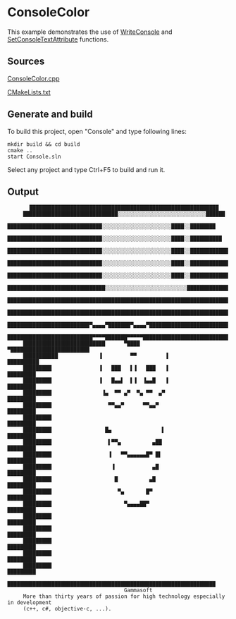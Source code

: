 # ConsoleColor

This example demonstrates the use of [WriteConsole](https://learn.microsoft.com/windows/console/writeconsole) and [SetConsoleTextAttribute](https://learn.microsoft.com/windows/console/setconsoletextattribute) functions.

## Sources

[ConsoleColor.cpp](ConsoleColor.cpp)

[CMakeLists.txt](CMakeLists.txt)

## Generate and build

To build this project, open "Console" and type following lines:

``` shell
mkdir build && cd build
cmake .. 
start Console.sln
```

Select any project and type Ctrl+F5 to build and run it.

## Output

```
       ████████████████████████████████████████████████████████████
     ██████████████████████████████░░░░░░░░░░░░░░░░░░░░░░░░░░░░██████
     ██████████████████████████████░░░░░░░░░░░░░░░░░░░░░░████░░████████
     ██████████████████████████████░░░░░░░░░░░░░░░░░░░░░░████░░██████████
     ██████████████████████████████░░░░░░░░░░░░░░░░░░░░░░████░░████████████
     ██████████████████████████████░░░░░░░░░░░░░░░░░░░░░░████░░████████████
     ██████████████████████████████░░░░░░░░░░░░░░░░░░░░░░████░░████████████
     ███████████████████████████████░░░░░░░░░░░░░░░░░░░░░░░░░░█████████████
     ██████████████████████████████████████████████████████████████████████
     ██████████████████████████████████████████████████████████████████████
     ██████████████████████████▀▄▄▄▄▀███████▀▄▄▄▄▀█████████████████████████
     ███████████████████████████▀▀▀▀███████▀▀▀▀▀███████████████████████████
     ██████████████████████████      ▀████       ▀█████████████████████████
     ███████████             ▐         ▀▀         ▐              ██████████
     █████████               ▐   ███   ▌▐   ███   ▐               █████████
     █████████               ▐   █▄▄▌  ▌▐  ▐▄▄█   ▐               █████████
     █████████                ▐▄  ▀▀ ▄▀  ▀▄ ▀▀  ▄▀                █████████
     █████████                  ▀▀▄▄▀      ▀▀▄▄▀                  █████████
     █████████                                                    █████████
     █████████                 █▄                ▌                █████████
     █████████                  ▌▀▀▄          ▄██                 █████████
     █████████                  ▐   ▀▀▄▄▄▄▄▄█▀ █▌                 █████████
     █████████                   ▐            ▄█                  █████████
     █████████                    █          ▄█                   █████████
     █████████                     ▀▄       █▀                    █████████
     █████████                       ▀▄▄▄▄██▀                     █████████
     █████████                                                    █████████
     █████████                                                    █████████
     █████████                                                    █████████
     █████████                                                    █████████
     █████████                                                    █████████
       ██████████████████████████████████████████████████████████████████
                                     Gammasoft
     More than thirty years of passion for high technology especially in development
     (c++, c#, objective-c, ...).
```
